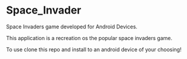 # Space_Invader
Space Invaders game developed for Android Devices.

This application is a recreation os the popular space invaders game. 

To use clone this repo and install to an android device of your choosing!
